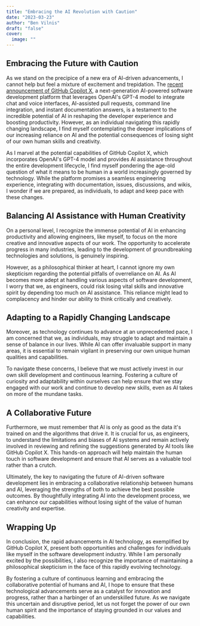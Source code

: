 ```yaml
---
title: "Embracing the AI Revolution with Caution"
date: "2023-03-23"
author: "Ben Vilnis"
draft: "false"
cover:
  image: ""
---
```


## Embracing the Future with Caution
As we stand on the precipice of a new era of AI-driven advancements, I cannot help but feel a mixture of excitement and trepidation. The [recent announcement of GitHub Copilot X](https://github.blog/2023-03-22-github-copilot-x-the-ai-powered-developer-experience/), a next-generation AI-powered software development platform that leverages OpenAI's GPT-4 model to integrate chat and voice interfaces, AI-assisted pull requests, command line integration, and instant documentation answers, is a testament to the incredible potential of AI in reshaping the developer experience and boosting productivity. However, as an individual navigating this rapidly changing landscape, I find myself contemplating the deeper implications of our increasing reliance on AI and the potential consequences of losing sight of our own human skills and creativity.

As I marvel at the potential capabilities of GitHub Copilot X, which incorporates OpenAI's GPT-4 model and provides AI assistance throughout the entire development lifecycle, I find myself pondering the age-old question of what it means to be human in a world increasingly governed by technology. While the platform promises a seamless engineering experience, integrating with documentation, issues, discussions, and wikis, I wonder if we are prepared, as individuals, to adapt and keep pace with these changes.

## Balancing AI Assistance with Human Creativity
On a personal level, I recognize the immense potential of AI in enhancing productivity and allowing engineers, like myself, to focus on the more creative and innovative aspects of our work. The opportunity to accelerate progress in many industries, leading to the development of groundbreaking technologies and solutions, is genuinely inspiring.

However, as a philosophical thinker at heart, I cannot ignore my own skepticism regarding the potential pitfalls of overreliance on AI. As AI becomes more adept at handling various aspects of software development, I worry that we, as engineers, could risk losing vital skills and innovative spirit by depending too much on AI assistance. This reliance might lead to complacency and hinder our ability to think critically and creatively.

## Adapting to a Rapidly Changing Landscape
Moreover, as technology continues to advance at an unprecedented pace, I am concerned that we, as individuals, may struggle to adapt and maintain a sense of balance in our lives. While AI can offer invaluable support in many areas, it is essential to remain vigilant in preserving our own unique human qualities and capabilities.

To navigate these concerns, I believe that we must actively invest in our own skill development and continuous learning. Fostering a culture of curiosity and adaptability within ourselves can help ensure that we stay engaged with our work and continue to develop new skills, even as AI takes on more of the mundane tasks.

## A Collaborative Future
Furthermore, we must remember that AI is only as good as the data it's trained on and the algorithms that drive it. It is crucial for us, as engineers, to understand the limitations and biases of AI systems and remain actively involved in reviewing and refining the suggestions generated by AI tools like GitHub Copilot X. This hands-on approach will help maintain the human touch in software development and ensure that AI serves as a valuable tool rather than a crutch.

Ultimately, the key to navigating the future of AI-driven software development lies in embracing a collaborative relationship between humans and AI, leveraging the strengths of both to achieve the best possible outcomes. By thoughtfully integrating AI into the development process, we can enhance our capabilities without losing sight of the value of human creativity and expertise.

## Wrapping Up
In conclusion, the rapid advancements in AI technology, as exemplified by GitHub Copilot X, present both opportunities and challenges for individuals like myself in the software development industry. While I am personally excited by the possibilities, I also recognize the importance of maintaining a philosophical skepticism in the face of this rapidly evolving technology.

By fostering a culture of continuous learning and embracing the collaborative potential of humans and AI, I hope to ensure that these technological advancements serve as a catalyst for innovation and progress, rather than a harbinger of an underskilled future. As we navigate this uncertain and disruptive period, let us not forget the power of our own human spirit and the importance of staying grounded in our values and capabilities.
